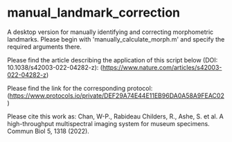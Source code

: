 # manual_landmark_correction
 A desktop version for manually identifying and correcting morphometric landmarks. Please begin with 'manually_calculate_morph.m' and specify the required arguments there.

Please find the article describing the application of this script below (DOI: 10.1038/s42003-022-04282-z):
(https://www.nature.com/articles/s42003-022-04282-z)

Please find the link for the corresponding protocol:
(https://www.protocols.io/private/DEF29A74E44E11EB96DA0A58A9FEAC02)

Please cite this work as:
Chan, W-P., Rabideau Childers, R., Ashe, S. et al. A high-throughput multispectral imaging system for museum specimens. Commun Biol 5, 1318 (2022).
